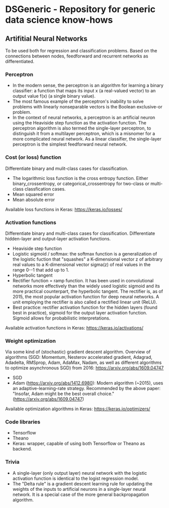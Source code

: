 # DSGeneric - Repository for generic data science know-hows

## Artifitial Neural Networks

To be used both for regression and classification problems. Based on the connections between nodes, feedforward and recurrent networks as differentiated.

### Perceptron

- In the modern sense, the perceptron is an algorithm for learning a binary classifier: a function that maps its input x (a real-valued vector) to an output value f(x) (a single binary value).
- The most famous example of the perceptron's inability to solve problems with linearly nonseparable vectors is the Boolean exclusive-or problem.
- In the context of neural networks, a perceptron is an artificial neuron using the Heaviside step function as the activation function. The perceptron algorithm is also termed the single-layer perceptron, to distinguish it from a multilayer perceptron, which is a misnomer for a more complicated neural network. As a linear classifier, the single-layer perceptron is the simplest feedforward neural network.

### Cost (or loss) function
Differentiate binary and mulit-class cases for classification.

- The logarithmic loss function is the cross entropy function. Either binary_crossentropy, or categorical_crossentropy for two-class or multi-class classfication cases.
- Mean squared error
- Mean absolute error

Available loss functions in Keras: https://keras.io/losses/

### Activation functions
Differentiate binary and multi-class cases for classification. Differentiate hidden-layer and output-layer activation functions.

- Heaviside step function
- Logistic sigmoid / softmax:  the softmax function is a generalization of the logistic fuction that "squashes" a K-dimensional vector z of arbitrary real values to a K-dimensional vector sigma(z) of real values in the range 0--1 that add up to 1.
- Hyperbolic tangent
- Rectifier function = ramp function. It has been used in convolutional networks more effectively than the widely used logistic sigmoid and its more practical counterpart, the hyperbolic tangent. The rectifier is, as of 2015, the most popular activation function for deep neural networks. A unit employing the rectifier is also called a rectified linear unit (ReLU).
- Best practice: rectifier activation function for the hidden layers (found best in practice), sigmoid for the output layer activation function. Sigmoid allows for probabilistic interpretations.

Available activation functions in Keras: https://keras.io/activations/

### Weight optimization

Via some kind of (stochastic) gradient descent algorithm. Overview of algorithms (SGD: Momentum, Nesterov accelerated gradient, Adagrad, Adadelta, RMSprop, Adam, AdaMax, Nadam, as well as different algorithms to optimize asynchronous SGD) from 2016: https://arxiv.org/abs/1609.04747

- SGD
- Adam (https://arxiv.org/abs/1412.6980): Modern algorithm (~2015), uses an adaptive-learning-rate strategy. Recommended by the above paper: "Insofar, Adam might be the best overall choice." (https://arxiv.org/abs/1609.04747)

Available optimization algorithms in Keras: https://keras.io/optimizers/

### Code libraries
- Tensorflow
- Theano
- Keras: wrapper, capable of using both Tensorflow or Theano as backend.

### Trivia
- A single-layer (only output layer) neural network with the logistic activation function is identical to the logist regression model.
- The "Delta rule" is a gradient descent learning rule for updating the weights of the inputs to artificial neurons in a single-layer neural network. It is a special case of the more general backpropagation algorithm.


